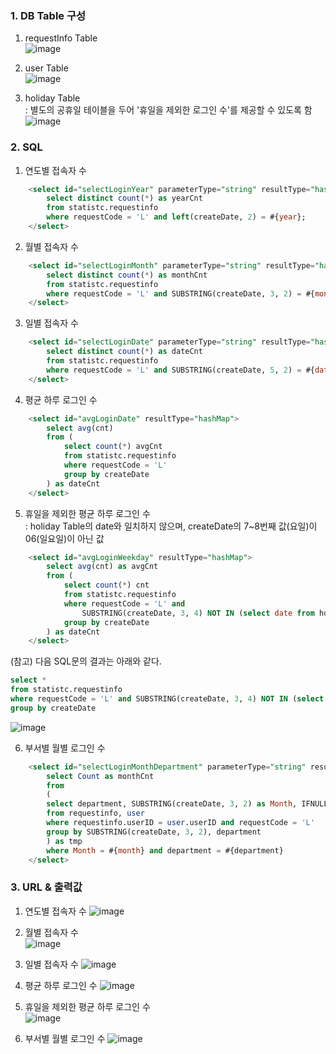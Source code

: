 ### 1. DB Table 구성

1. requestInfo Table  
![image](https://user-images.githubusercontent.com/75845861/131650901-f14cc095-a047-479d-9ff4-5869923c21fe.png)

2. user Table  
![image](https://user-images.githubusercontent.com/75845861/131637436-e8f092e0-dd78-4997-b619-0160108bc12d.png)

3. holiday Table  
: 별도의 공휴일 테이블을 두어 '휴일을 제외한 로그인 수'를 제공할 수 있도록 함  
![image](https://user-images.githubusercontent.com/75845861/131614208-b18fbc87-0918-4982-ad73-dc7d41b98dce.png)

### 2. SQL
1. 연도별 접속자 수
``` SQL
    <select id="selectLoginYear" parameterType="string" resultType="hashMap">
        select distinct count(*) as yearCnt
        from statistc.requestinfo
        where requestCode = 'L' and left(createDate, 2) = #{year};
    </select>
```
2. 월별 접속자 수
``` SQL
    <select id="selectLoginMonth" parameterType="string" resultType="hashMap">
        select distinct count(*) as monthCnt
        from statistc.requestinfo
        where requestCode = 'L' and SUBSTRING(createDate, 3, 2) = #{month};
    </select>
```
3. 일별 접속자 수
``` SQL
    <select id="selectLoginDate" parameterType="string" resultType="hashMap">
        select distinct count(*) as dateCnt
        from statistc.requestinfo
        where requestCode = 'L' and SUBSTRING(createDate, 5, 2) = #{date};
    </select>
```
4. 평균 하루 로그인 수
``` SQL
    <select id="avgLoginDate" resultType="hashMap">
		select avg(cnt)
		from (
			select count(*) avgCnt
			from statistc.requestinfo
			where requestCode = 'L'
			group by createDate
		) as dateCnt
    </select>
```
5. 휴일을 제외한 평균 하루 로그인 수  
: holiday Table의 date와 일치하지 않으며, createDate의 7~8번째 값(요일)이 06(일요일)이 아닌 값
``` SQL
    <select id="avgLoginWeekday" resultType="hashMap">
		select avg(cnt) as avgCnt
		from (
			select count(*) cnt
			from statistc.requestinfo
			where requestCode = 'L' and
				SUBSTRING(createDate, 3, 4) NOT IN (select date from holiday) and SUBSTRING(createDate, 7, 2) != '06'
			group by createDate
		) as dateCnt
    </select>
```  
(참고) 다음 SQL문의 결과는 아래와 같다.  
``` SQL  
select *
from statistc.requestinfo
where requestCode = 'L' and SUBSTRING(createDate, 3, 4) NOT IN (select date from holiday) and SUBSTRING(createDate, 7, 2) != '06'
group by createDate
```
![image](https://user-images.githubusercontent.com/75845861/131650739-4c419003-014b-477f-9d74-b38a1b56792c.png)

6. 부서별 월별 로그인 수
``` SQL
    <select id="selectLoginMonthDepartment" parameterType="string" resultType="hashMap">
		select Count as monthCnt
        from
        (
        select department, SUBSTRING(createDate, 3, 2) as Month, IFNULL(count(*), 0) as Count
		from requestinfo, user
	    where requestinfo.userID = user.userID and requestCode = 'L'
	    group by SUBSTRING(createDate, 3, 2), department
        ) as tmp
        where Month = #{month} and department = #{department}
    </select>
```

### 3. URL & 출력값
1. 연도별 접속자 수
![image](https://user-images.githubusercontent.com/75845861/131642337-dff09b8d-ab89-4492-910b-81502f3a7694.png)

2. 월별 접속자 수  
![image](https://user-images.githubusercontent.com/75845861/131651164-cfaee0fc-abbd-40ec-bd18-806cdec2428d.png)

3. 일별 접속자 수
![image](https://user-images.githubusercontent.com/75845861/131651310-57192c7b-bf2f-4ae6-8bf2-008bcc9a2f98.png)

4. 평균 하루 로그인 수
![image](https://user-images.githubusercontent.com/75845861/131651541-14df41a9-9a3a-43d3-b25a-00ec1da037ef.png)

5. 휴일을 제외한 평균 하루 로그인 수  
![image](https://user-images.githubusercontent.com/75845861/131651579-5520e46a-e8dc-491a-b2ad-57b3e4584bab.png)

6. 부서별 월별 로그인 수
![image](https://user-images.githubusercontent.com/75845861/131651697-c4525f50-14d7-4c5c-a24b-ee2f2487ac6a.png)
